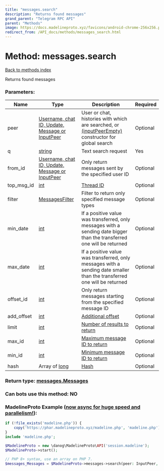 ```yaml
---
title: "messages.search"
description: "Returns found messages"
grand_parent: "Telegram RPC API"
parent: "Methods"
image: https://docs.madelineproto.xyz/favicons/android-chrome-256x256.png
redirect_from: /API_docs/methods/messages_search.html
---
```

# Method: messages.search
[Back to methods index](index.html)



Returns found messages

### Parameters:

| Name     |    Type       | Description | Required |
|----------|---------------|-------------|----------|
|peer|[Username, chat ID, Update, Message or InputPeer](/API_docs/types/InputPeer.html) | User or chat, histories with which are searched, or [(inputPeerEmpty)](../constructors/inputPeerEmpty.html) constructor for global search | Optional|
|q|[string](/API_docs/types/string.html) | Text search request | Yes|
|from\_id|[Username, chat ID, Update, Message or InputPeer](/API_docs/types/InputPeer.html) | Only return messages sent by the specified user ID | Optional|
|top\_msg\_id|[int](/API_docs/types/int.html) | [Thread ID](https://core.telegram.org/api/threads) | Optional|
|filter|[MessagesFilter](/API_docs/types/MessagesFilter.html) | Filter to return only specified message types | Optional|
|min\_date|[int](/API_docs/types/int.html) | If a positive value was transferred, only messages with a sending date bigger than the transferred one will be returned | Optional|
|max\_date|[int](/API_docs/types/int.html) | If a positive value was transferred, only messages with a sending date smaller than the transferred one will be returned | Optional|
|offset\_id|[int](/API_docs/types/int.html) | Only return messages starting from the specified message ID | Optional|
|add\_offset|[int](/API_docs/types/int.html) | [Additional offset](https://core.telegram.org/api/offsets) | Optional|
|limit|[int](/API_docs/types/int.html) | [Number of results to return](https://core.telegram.org/api/offsets) | Optional|
|max\_id|[int](/API_docs/types/int.html) | [Maximum message ID to return](https://core.telegram.org/api/offsets) | Optional|
|min\_id|[int](/API_docs/types/int.html) | [Minimum message ID to return](https://core.telegram.org/api/offsets) | Optional|
|hash|Array of [long](/API_docs/types/long.html) | [Hash](https://core.telegram.org/api/offsets) | Optional|


### Return type: [messages.Messages](/API_docs/types/messages.Messages.html)

### Can bots use this method: **NO**


### MadelineProto Example ([now async for huge speed and parallelism!](https://docs.madelineproto.xyz/docs/ASYNC.html)):


```php
if (!file_exists('madeline.php')) {
    copy('https://phar.madelineproto.xyz/madeline.php', 'madeline.php');
}
include 'madeline.php';

$MadelineProto = new \danog\MadelineProto\API('session.madeline');
$MadelineProto->start();

// PHP 8+ syntax, use an array on PHP 7.
$messages_Messages = $MadelineProto->messages->search(peer: InputPeer, q: 'string', from_id: InputPeer, top_msg_id: int, filter: MessagesFilter, min_date: int, max_date: int, offset_id: int, add_offset: int, limit: int, max_id: int, min_id: int, hash: [long, long], );
```

